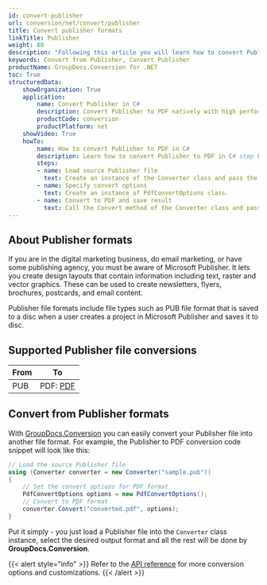 ```yaml
---
id: convert-publisher
url: conversion/net/convert/publisher
title: Convert publisher formats
linkTitle: Publisher
weight: 80
description: "Following this article you will learn how to convert Publisher formats to other formats with a couple of C# code lines and GroupDocs.Conversion for .NET."
keywords: Convert from Publisher, Convert Publisher
productName: GroupDocs.Conversion for .NET
toc: True
structuredData:
    showOrganization: True
    application:    
        name: Convert Publisher in C#    
        description: Convert Publisher to PDF natively with high performance using C# language and GroupDocs.Conversion for .NET APIs
        productCode: conversion
        productPlatform: net 
    showVideo: True
    howTo:
        name: How to convert Publisher to PDF in C# 
        description: Learn how to convert Publisher to PDF in C# step by step
        steps:
        - name: Load source Publisher file 
          text: Create an instance of the Converter class and pass the source Publisher file path as a constructor parameter. You may specify absolute or relative file paths as per your requirements. 
        - name: Specify convert options 
          text: Create an instance of PdfConvertOptions class.
        - name: Convert to PDF and save result 
          text: Call the Convert method of the Converter class and pass the filename for the converted PDF file and the PdfConvertOptions object from the previous step as parameters.
---
```


## About Publisher formats

If you are in the digital marketing business, do email marketing, or have some publishing agency, you must be aware of Microsoft Publisher. It lets you create design layouts that contain information including text, raster and vector graphics. These can be used to create newsletters, flyers, brochures, postcards, and email content.

Publisher file formats include file types such as PUB file format that is saved to a disc when a user creates a project in Microsoft Publisher and saves it to disc.

## Supported Publisher file conversions

| From | To |
| --- | --- |
| PUB | PDF: [PDF](https://docs.fileformat.com/view/pdf/)<br/>  |

## Convert from Publisher formats

With [GroupDocs.Conversion](https://products.groupdocs.com/conversion/net) you can easily convert your Publisher file into another file format. For example, the Publisher to PDF conversion code snippet will look like this:

```csharp
// Load the source Publisher file
using (Converter converter = new Converter("sample.pub"))
{
    // Set the convert options for PDF format
    PdfConvertOptions options = new PdfConvertOptions();
    // Convert to PDF format
    converter.Convert("converted.pdf", options);
}
```

Put it simply - you just load a Publisher file into the `Converter` class instance, select the desired output format and all the rest will be done by **GroupDocs.Conversion**.  

{{< alert style="info" >}}
Refer to the [API reference](https://reference.groupdocs.com/conversion/net/groupdocs.conversion.options.convert) for more conversion options and customizations.
{{< /alert >}}
